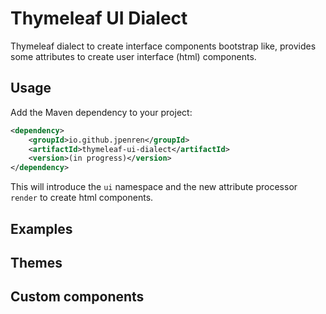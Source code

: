 # Thymeleaf UI Dialect
Thymeleaf dialect to create interface components bootstrap like, provides some attributes to create user interface (html) components.

Usage
-----

Add the Maven dependency to your project:
```xml
<dependency>
	<groupId>io.github.jpenren</groupId>
	<artifactId>thymeleaf-ui-dialect</artifactId>
	<version>(in progress)</version>
</dependency>
```


This will introduce the `ui` namespace and the new attribute processor `render` to create html components.


Examples
--------


Themes
--------

Custom components
-------
